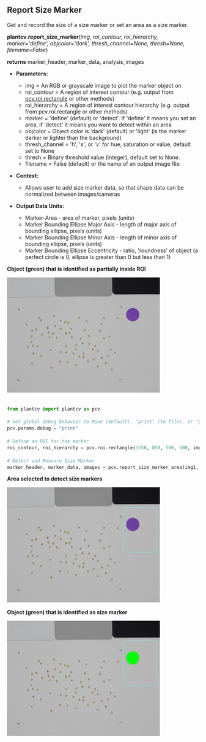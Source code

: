 ## Report Size Marker

Get and record the size of a size marker or set an area as a size marker.

**plantcv.report_size_marker**(*img, roi_contour, roi_hierarchy, marker='define', objcolor='dark', thresh_channel=None,
                            thresh=None, filename=False*)

**returns** marker_header, marker_data, analysis_images

- **Parameters:**
    - img             = An RGB or grayscale image to plot the marker object on
    - roi_contour     = A region of interest contour (e.g. output from [pcv.roi.rectangle](roi_rectangle.md) or other methods)
    - roi_hierarchy   = A region of interest contour hierarchy (e.g. output from pcv.roi.rectangle or other methods)
    - marker          = 'define' (default) or 'detect'. If 'define' it means you set an area, if 'detect' it means you want to
                         detect within an area
    - objcolor        = Object color is 'dark' (default) or 'light' (is the marker darker or lighter than the background)
    - thresh_channel  = 'h', 's', or 'v' for hue, saturation or value, default set to None
    - thresh          = Binary threshold value (integer), default set to None.
    - filename        = False (default) or the name of an output image file
    
- **Context:**
    - Allows user to add size marker data, so that shape data can be normalized between images/cameras

- **Output Data Units:**
    - Marker-Area - area of marker, pixels (units)
    - Marker Bounding Ellipse Major Axis - length of major axis of bounding ellipse, pixels (units)
    - Marker Bounding Ellipse Minor Axis - length of minor axis of bounding ellipse, pixels (units)
    - Marker Bounding Ellipse Eccentricity - ratio, 'roundness' of object (a perfect circle is 0, ellipse is greater than 0 but less than 1)  

**Object (green) that is identified as partially inside ROI**

![Screenshot](img/documentation_images/report_size_marker/seed-image.jpg)


```python

from plantcv import plantcv as pcv

# Set global debug behavior to None (default), "print" (to file), or "plot" (Jupyter Notebooks or X11)
pcv.params.debug = "print"

# Define an ROI for the marker
roi_contour, roi_hierarchy = pcv.roi.rectangle(3550, 850, 500, 500, img1)

# Detect and Measure Size Marker
marker_header, marker_data, images = pcv.report_size_marker_area(img1, roi_contour, roi_hierarchy, marker='detect', objcolor='light', thresh_channel='s', thresh=120, filename=False)
```

**Area selected to detect size markers**

![Screenshot](img/documentation_images/report_size_marker/15_marker_roi.jpg)

**Object (green) that is identified as size marker**

![Screenshot](img/documentation_images/report_size_marker/21_marker_shape.jpg)